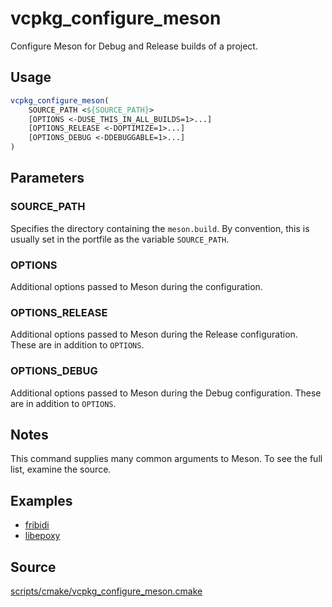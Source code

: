 # vcpkg_configure_meson

Configure Meson for Debug and Release builds of a project.

## Usage
```cmake
vcpkg_configure_meson(
    SOURCE_PATH <${SOURCE_PATH}>
    [OPTIONS <-DUSE_THIS_IN_ALL_BUILDS=1>...]
    [OPTIONS_RELEASE <-DOPTIMIZE=1>...]
    [OPTIONS_DEBUG <-DDEBUGGABLE=1>...]
)
```

## Parameters
### SOURCE_PATH
Specifies the directory containing the `meson.build`.
By convention, this is usually set in the portfile as the variable `SOURCE_PATH`.

### OPTIONS
Additional options passed to Meson during the configuration.

### OPTIONS_RELEASE
Additional options passed to Meson during the Release configuration. These are in addition to `OPTIONS`.

### OPTIONS_DEBUG
Additional options passed to Meson during the Debug configuration. These are in addition to `OPTIONS`.

## Notes
This command supplies many common arguments to Meson. To see the full list, examine the source.

## Examples

* [fribidi](https://github.com/Microsoft/vcpkg/blob/master/ports/fribidi/portfile.cmake)
* [libepoxy](https://github.com/Microsoft/vcpkg/blob/master/ports/libepoxy/portfile.cmake)

## Source
[scripts/cmake/vcpkg_configure_meson.cmake](https://github.com/Microsoft/vcpkg/blob/master/scripts/cmake/vcpkg_configure_meson.cmake)
